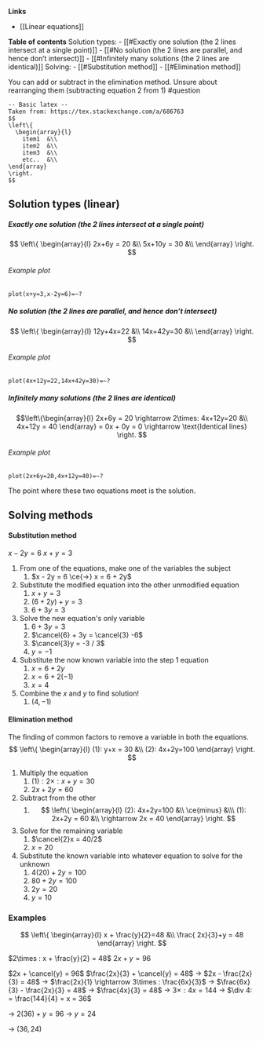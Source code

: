 **Links**
- [[Linear equations]] 

**Table of contents**
	Solution types:
		- [[#Exactly one solution (the 2 lines intersect at a single point)]]
		- [[#No solution (the 2 lines are parallel, and hence don’t intersect)]]
		- [[#Infinitely many solutions (the 2 lines are identical)]]
	Solving:
		- [[#Substitution method]]
		- [[#Elimination method]]

You can add or subtract in the elimination method.
Unsure about rearranging them (subtracting equation 2 from 1) #question

```
-- Basic latex -- 
Taken from: https://tex.stackexchange.com/a/686763
$$
\left\{
  \begin{array}{l}
	item1  &\\
	item2  &\\
	item3  &\\
	etc..  &\\
\end{array}
\right.
$$
```

## Solution types (linear)
##### Exactly one solution (the 2 lines intersect at a single point)

$$
\left\{
  \begin{array}{l}
	2x+6y = 20  &\\
	5x+10y = 30  &\\
\end{array}
\right.
$$

###### Example plot
`plot(x+y=3,x-2y=6)=~?`


##### No solution (the 2 lines are parallel, and hence don’t intersect)

$$
\left\{
  \begin{array}{l}
	 12y+4x=22 &\\
	14x+42y=30  &\\
\end{array}
\right.
$$

###### Example plot
`plot(4x+12y=22,14x+42y=30)=~?`

##### Infinitely many solutions (the 2 lines are identical)
$$\left\{\begin{array}{l}
	2x+6y = 20 \rightarrow 2\times: 4x+12y=20  &\\
	4x+12y = 40
\end{array} = 0x + 0y = 0 \rightarrow \text{Identical lines}
\right. 
$$

###### Example plot
`plot(2x+6y=20,4x+12y=40)=~?`

The point where these two equations meet is the solution.



## Solving methods
#### Substitution method
$x - 2y = 6$
$x + y = 3$

1. From one of the equations, make one of the variables the subject
	1. $x - 2y = 6 \ce{->} x = 6 + 2y$
2. Substitute the modified equation into the other unmodified equation
	1. $x + y = 3$
	2. $(6 + 2y) + y = 3$
	3. $6 + 3y = 3$
3. Solve the new equation's only variable
	1. $6 + 3y = 3$
	2. $\cancel{6} + 3y = \cancel{3} -6$
	3. $\cancel{3}y = -3 / 3$
	4. $y = -1$
4. Substitute the now known variable into the step 1 equation
	1. $x = 6 + 2y$
	2. $x = 6 + 2(-1)$
	3. $x = 4$
5. Combine the $x$ and $y$ to find solution!
	1. $(4, -1)$

#### Elimination method
The finding of common factors to remove a variable in both the equations.
$$
\left\{
  \begin{array}{l}
    (1): y+x = 30 &\\
    (2): 4x+2y=100
\end{array}
\right.
$$

1. Multiply the equation
	1. $(1): 2\times: x + y = 30$
	2. $2x + 2y = 60$
2. Subtract from the other
	1. $$
\left\{
  \begin{array}{l}
    (2): 4x+2y=100  &\\
	\ce{minus} &\\\ 
    (1): 2x+2y = 60 &\\
	\rightarrow 2x = 40
\end{array}
\right.
$$
3. Solve for the remaining variable
	1. $\cancel{2}x = 40/2$
	2. $x = 20$
4. Substitute the known variable into whatever equation to solve for the unknown
	1. $4(20)+2y = 100$
	2. $80 + 2y = 100$
	3. $2y = 20$
	4. $y = 10$







### Examples
$$
\left\{
  \begin{array}{l}
	x + \frac{y}{2}=48  &\\
    \frac{	2x}{3}+y = 48
\end{array}
\right.
$$

$2\times : x + \frac{y}{2} = 48$
	$2x + y = 96$

$2x + \cancel{y} = 96$
$\frac{2x}{3} + \cancel{y} = 48$
-> $2x - \frac{2x}{3} = 48$
	-> $\frac{2x}{1} \rightarrow 3\times : \frac{6x}{3}$
-> $\frac{6x}{3} - \frac{2x}{3} = 48$
-> $\frac{4x}{3} = 48$
-> $3\times: 4x = 144$
-> $\div 4: = \frac{144}{4} = x = 36$

-> $2(36) + y = 96$
-> $y = 24$

-> $(36, 24)$

